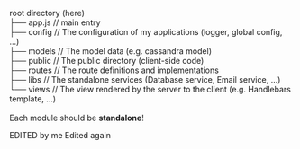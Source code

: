 root directory (here) <br>
├── app.js // main entry <br>
├── config // The configuration of my applications (logger, global config, ...) <br>
├── models // The model data (e.g. cassandra model) <br>
├── public // The public directory (client-side code) <br>
├── routes // The route definitions and implementations <br>
├── libs // The standalone services (Database service, Email service, ...) <br>
└── views // The view rendered by the server to the client (e.g. Handlebars template, ...) <br>
<br>
Each module should be <b>standalone</b>!

EDITED by me
Edited again